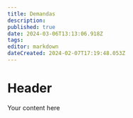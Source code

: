 ```yaml
---
title: Demandas
description: 
published: true
date: 2024-03-06T13:13:06.918Z
tags: 
editor: markdown
dateCreated: 2024-02-07T17:19:48.053Z
---
```


# Header
Your content here